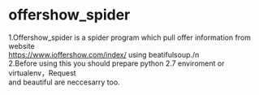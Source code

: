 offershow_spider
====

1.Offershow_spider is a spider program which pull offer information from  website  
https://www.ioffershow.com/index/ using beatifulsoup./n  
2.Before using this you should prepare python 2.7 enviroment or virtualenv，Request   
and beautiful are neccesarry too.
